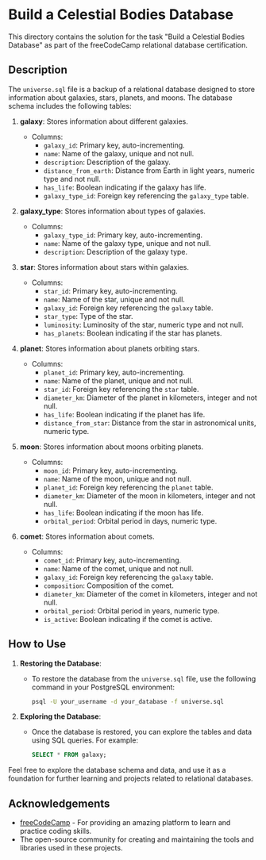 # Build a Celestial Bodies Database

This directory contains the solution for the task "Build a Celestial Bodies Database" as part of the freeCodeCamp relational database certification.

## Description

The `universe.sql` file is a backup of a relational database designed to store information about galaxies, stars, planets, and moons. The database schema includes the following tables:

1. **galaxy**: Stores information about different galaxies.
   - Columns:
     - `galaxy_id`: Primary key, auto-incrementing.
     - `name`: Name of the galaxy, unique and not null.
     - `description`: Description of the galaxy.
     - `distance_from_earth`: Distance from Earth in light years, numeric type and not null.
     - `has_life`: Boolean indicating if the galaxy has life.
     - `galaxy_type_id`: Foreign key referencing the `galaxy_type` table.

2. **galaxy_type**: Stores information about types of galaxies.
   - Columns:
     - `galaxy_type_id`: Primary key, auto-incrementing.
     - `name`: Name of the galaxy type, unique and not null.
     - `description`: Description of the galaxy type.

3. **star**: Stores information about stars within galaxies.
   - Columns:
     - `star_id`: Primary key, auto-incrementing.
     - `name`: Name of the star, unique and not null.
     - `galaxy_id`: Foreign key referencing the `galaxy` table.
     - `star_type`: Type of the star.
     - `luminosity`: Luminosity of the star, numeric type and not null.
     - `has_planets`: Boolean indicating if the star has planets.

4. **planet**: Stores information about planets orbiting stars.
   - Columns:
     - `planet_id`: Primary key, auto-incrementing.
     - `name`: Name of the planet, unique and not null.
     - `star_id`: Foreign key referencing the `star` table.
     - `diameter_km`: Diameter of the planet in kilometers, integer and not null.
     - `has_life`: Boolean indicating if the planet has life.
     - `distance_from_star`: Distance from the star in astronomical units, numeric type.

5. **moon**: Stores information about moons orbiting planets.
   - Columns:
     - `moon_id`: Primary key, auto-incrementing.
     - `name`: Name of the moon, unique and not null.
     - `planet_id`: Foreign key referencing the `planet` table.
     - `diameter_km`: Diameter of the moon in kilometers, integer and not null.
     - `has_life`: Boolean indicating if the moon has life.
     - `orbital_period`: Orbital period in days, numeric type.

6. **comet**: Stores information about comets.
   - Columns:
     - `comet_id`: Primary key, auto-incrementing.
     - `name`: Name of the comet, unique and not null.
     - `galaxy_id`: Foreign key referencing the `galaxy` table.
     - `composition`: Composition of the comet.
     - `diameter_km`: Diameter of the comet in kilometers, integer and not null.
     - `orbital_period`: Orbital period in years, numeric type.
     - `is_active`: Boolean indicating if the comet is active.

## How to Use

1. **Restoring the Database**:
   - To restore the database from the `universe.sql` file, use the following command in your PostgreSQL environment:
     ```sh
     psql -U your_username -d your_database -f universe.sql
     ```

2. **Exploring the Database**:
   - Once the database is restored, you can explore the tables and data using SQL queries. For example:
     ```sql
     SELECT * FROM galaxy;
     ```

Feel free to explore the database schema and data, and use it as a foundation for further learning and projects related to relational databases.

## Acknowledgements

- [freeCodeCamp](https://www.freecodecamp.org/) - For providing an amazing platform to learn and practice coding skills.
- The open-source community for creating and maintaining the tools and libraries used in these projects.

